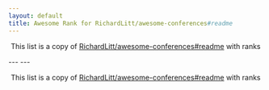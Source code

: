 ```yaml
---
layout: default
title: Awesome Rank for RichardLitt/awesome-conferences#readme
---
```


<p align="center">
	This list is a copy of <a href="https://github.com/RichardLitt/awesome-conferences#readme">RichardLitt/awesome-conferences#readme</a> with ranks
</p>
---
---
<p align="center">
	This list is a copy of <a href="https://github.com/RichardLitt/awesome-conferences#readme">RichardLitt/awesome-conferences#readme</a> with ranks
</p>
